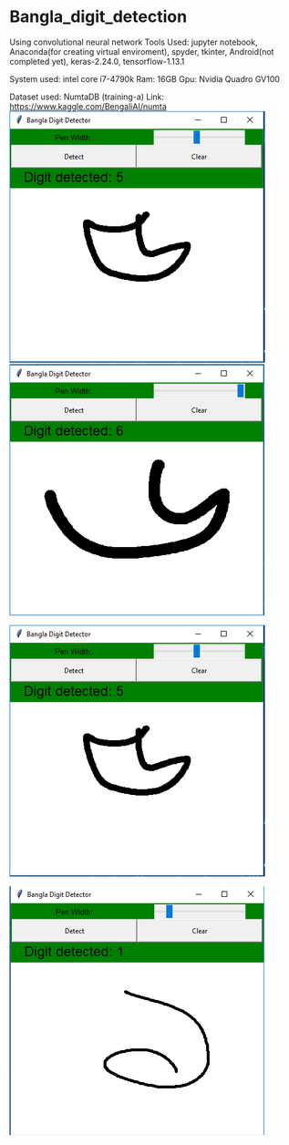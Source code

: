 # Bangla_digit_detection
Using convolutional neural network
Tools Used: jupyter notebook, Anaconda(for creating virtual enviroment), spyder, tkinter, Android(not completed yet), keras-2.24.0, tensorflow-1.13.1

System used: intel core i7-4790k
	     Ram: 16GB
	     Gpu: Nvidia Quadro GV100

Dataset used: NumtaDB (training-a) Link: https://www.kaggle.com/BengaliAI/numta
<img src="Tkinter_files/Bangla_2.PNG">
![](Tkinter_files/Bangla_1.PNG)

![](Tkinter_files/Bangla_2.PNG)

![](Tkinter_files/Bangla_3.PNG)

